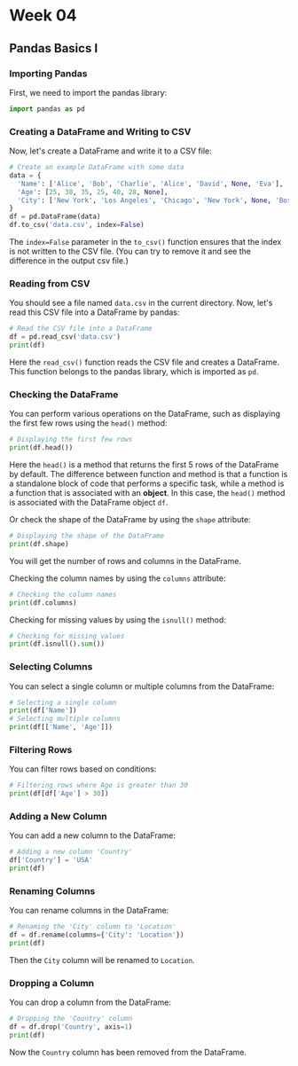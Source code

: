 # Week 04

## Pandas Basics I

### Importing Pandas

First, we need to import the pandas library:

```python
import pandas as pd
```

### Creating a DataFrame and Writing to CSV

Now, let's create a DataFrame and write it to a CSV file:

```python
# Create an example DataFrame with some data
data = {
  'Name': ['Alice', 'Bob', 'Charlie', 'Alice', 'David', None, 'Eva'],
  'Age': [25, 30, 35, 25, 40, 28, None],
  'City': ['New York', 'Los Angeles', 'Chicago', 'New York', None, 'Boston', 'Miami']
}
df = pd.DataFrame(data)
df.to_csv('data.csv', index=False)
```

The `index=False` parameter in the `to_csv()` function ensures that the index is not written to the CSV file. (You can try to remove it and see the difference in the output csv file.)

### Reading from CSV

You should see a file named `data.csv` in the current directory. Now, let's read this CSV file into a DataFrame by pandas:

```python
# Read the CSV file into a DataFrame
df = pd.read_csv('data.csv')
print(df)
```

Here the `read_csv()` function reads the CSV file and creates a DataFrame. This function belongs to the pandas library, which is imported as `pd`.

### Checking the DataFrame

You can perform various operations on the DataFrame, such as displaying the first few rows using the `head()` method:

```python
# Displaying the first few rows
print(df.head())
```

Here the `head()` is a method that returns the first 5 rows of the DataFrame by default. The difference between function and method is that a function is a standalone block of code that performs a specific task, while a method is a function that is associated with an **object**. In this case, the `head()` method is associated with the DataFrame object `df`.

Or check the shape of the DataFrame by using the `shape` attribute:

```python
# Displaying the shape of the DataFrame
print(df.shape)
```

You will get the number of rows and columns in the DataFrame.

Checking the column names by using the `columns` attribute:

```python
# Checking the column names
print(df.columns)
```

Checking for missing values by using the `isnull()` method:

```python
# Checking for missing values
print(df.isnull().sum())
```

### Selecting Columns

You can select a single column or multiple columns from the DataFrame:

```python
# Selecting a single column
print(df['Name'])
# Selecting multiple columns
print(df[['Name', 'Age']])
```

### Filtering Rows

You can filter rows based on conditions:

```python
# Filtering rows where Age is greater than 30
print(df[df['Age'] > 30])
```

### Adding a New Column

You can add a new column to the DataFrame:

```python
# Adding a new column 'Country'
df['Country'] = 'USA'
print(df)
```

### Renaming Columns

You can rename columns in the DataFrame:

```python
# Renaming the 'City' column to 'Location'
df = df.rename(columns={'City': 'Location'})
print(df)
```

Then the `City` column will be renamed to `Location`.

### Dropping a Column

You can drop a column from the DataFrame:

```python
# Dropping the 'Country' column
df = df.drop('Country', axis=1)
print(df)
```

Now the `Country` column has been removed from the DataFrame.
